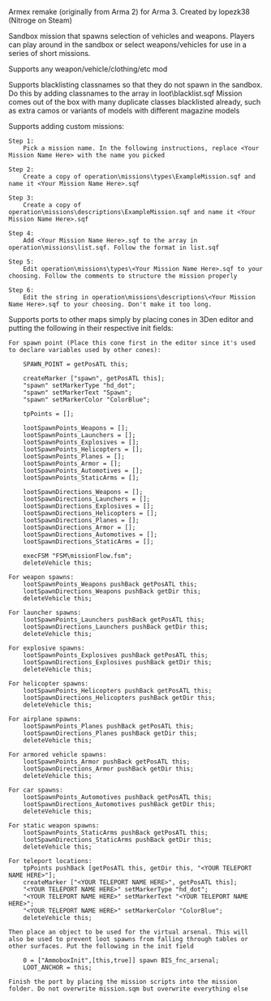 Armex remake (originally from Arma 2) for Arma 3.
Created by lopezk38 (Nitroge on Steam)

Sandbox mission that spawns selection of vehicles and weapons. Players can play around in the sandbox or select weapons/vehicles for use in a series of short missions.

Supports any weapon/vehicle/clothing/etc mod

Supports blacklisting classnames so that they do not spawn in the sandbox.
	Do this by adding classnames to the array in loot\blacklist.sqf
	Mission comes out of the box with many duplicate classes blacklisted already, such as extra camos or variants of models with different magazine models
	

Supports adding custom missions:

	Step 1:
		Pick a mission name. In the following instructions, replace <Your Mission Name Here> with the name you picked
	
	Step 2:
		Create a copy of operation\missions\types\ExampleMission.sqf and name it <Your Mission Name Here>.sqf
	
	Step 3:
		Create a copy of operation\missions\descriptions\ExampleMission.sqf and name it <Your Mission Name Here>.sqf
	
	Step 4:
		Add <Your Mission Name Here>.sqf to the array in operation\missions\list.sqf. Follow the format in list.sqf
		
	Step 5: 
		Edit operation\missions\types\<Your Mission Name Here>.sqf to your choosing. Follow the comments to structure the mission properly
	
	Step 6:
		Edit the string in operation\missions\descriptions\<Your Mission Name Here>.sqf to your choosing. Don't make it too long.
		
		
Supports ports to other maps simply by placing cones in 3Den editor and putting the following in their respective init fields:

	For spawn point (Place this cone first in the editor since it's used to declare variables used by other cones):
	
		SPAWN_POINT = getPosATL this;

		createMarker ["spawn", getPosATL this];
		"spawn" setMarkerType "hd_dot";
		"spawn" setMarkerText "Spawn";
		"spawn" setMarkerColor "ColorBlue";

		tpPoints = [];

		lootSpawnPoints_Weapons = [];
		lootSpawnPoints_Launchers = []; 
		lootSpawnPoints_Explosives = []; 
		lootSpawnPoints_Helicopters = [];
		lootSpawnPoints_Planes = [];
		lootSpawnPoints_Armor = [];
		lootSpawnPoints_Automotives = [];
		lootSpawnPoints_StaticArms = [];

		lootSpawnDirections_Weapons = []; 
		lootSpawnDirections_Launchers = []; 
		lootSpawnDirections_Explosives = []; 
		lootSpawnDirections_Helicopters = []; 
		lootSpawnDirections_Planes = []; 
		lootSpawnDirections_Armor = []; 
		lootSpawnDirections_Automotives = []; 
		lootSpawnDirections_StaticArms = [];

		execFSM "FSM\missionFlow.fsm";
		deleteVehicle this;

	For weapon spawns:
		lootSpawnPoints_Weapons pushBack getPosATL this;
		lootSpawnDirections_Weapons pushBack getDir this;
		deleteVehicle this;
	
	For launcher spawns:
		lootSpawnPoints_Launchers pushBack getPosATL this;
		lootSpawnDirections_Launchers pushBack getDir this;
		deleteVehicle this;
		
	For explosive spawns:
		lootSpawnPoints_Explosives pushBack getPosATL this;
		lootSpawnDirections_Explosives pushBack getDir this;
		deleteVehicle this;
		
	For helicopter spawns:
		lootSpawnPoints_Helicopters pushBack getPosATL this;
		lootSpawnDirections_Helicopters pushBack getDir this;
		deleteVehicle this;
		
	For airplane spawns:
		lootSpawnPoints_Planes pushBack getPosATL this;
		lootSpawnDirections_Planes pushBack getDir this;
		deleteVehicle this;
		
	For armored vehicle spawns:
		lootSpawnPoints_Armor pushBack getPosATL this;
		lootSpawnDirections_Armor pushBack getDir this;
		deleteVehicle this;
		
	For car spawns:
		lootSpawnPoints_Automotives pushBack getPosATL this;
		lootSpawnDirections_Automotives pushBack getDir this;
		deleteVehicle this;
		
	For static weapon spawns:
		lootSpawnPoints_StaticArms pushBack getPosATL this;
		lootSpawnDirections_StaticArms pushBack getDir this;
		deleteVehicle this;
	
	For teleport locations:
		tpPoints pushBack [getPosATL this, getDir this, "<YOUR TELEPORT NAME HERE>"];
		createMarker ["<YOUR TELEPORT NAME HERE>", getPosATL this];
		"<YOUR TELEPORT NAME HERE>" setMarkerType "hd_dot";
		"<YOUR TELEPORT NAME HERE>" setMarkerText "<YOUR TELEPORT NAME HERE>";
		"<YOUR TELEPORT NAME HERE>" setMarkerColor "ColorBlue";
		deleteVehicle this;
		
	Then place an object to be used for the virtual arsenal. This will also be used to prevent loot spawns from falling through tables or other surfaces. Put the following in the init field

		0 = ["AmmoboxInit",[this,true]] spawn BIS_fnc_arsenal;
		LOOT_ANCHOR = this;
		
	Finish the port by placing the mission scripts into the mission folder. Do not overwrite mission.sqm but overwrite everything else
	
